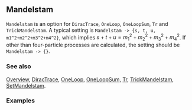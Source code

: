 ## Mandelstam

`Mandelstam` is an option for `DiracTrace`, `OneLoop`, `OneLoopSum`, `Tr` and `TrickMandelstam`.  A typical setting is `Mandelstam -> {s, t, u, m1^2+m2^2+m3^2+m4^2}`, which implies $s + t + u = m_1^2+m_2^2+m_3^2+m_4^2$. If other than four-particle processes are calculated, the setting should be `Mandelstam -> {}`.

### See also

[Overview](Extra/FeynCalc.md), [DiracTrace](DiracTrace.md), [OneLoop](OneLoop.md), [OneLoopSum](OneLoopSum.md), [Tr](Tr.md), [TrickMandelstam](TrickMandelstam.md), [SetMandelstam](SetMandelstam.md).

### Examples
